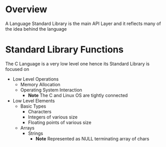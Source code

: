 
# Overview 

A Language Standard Library is the main API Layer and it reflects many of the idea behind the language 

# Standard Library Functions 

The C Language is a very low level one hence its Standard Library is focused on 
- Low Level Operations 
  - Memory Allocation 
  - Operating System Interaction 
    - **Note** The C and Linux OS are tightly connected 
- Low Level Elements 
  - Basic Types 
    - Characters 
    - Integers of various size 
    - Floating points of various size 
  - Arrays 
    - Strings 
      - **Note** Represented as NULL terminating array of chars 


